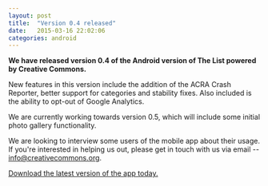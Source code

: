 ```yaml
---
layout: post
title:  "Version 0.4 released"
date:   2015-03-16 22:02:06
categories: android
---
```

**We have released version 0.4 of the Android version of The List powered by Creative Commons.**

New features in this version include the addition of the ACRA Crash
Reporter, better support for categories and stability fixes. Also
included is the ability to opt-out of Google Analytics.

We are currently working towards version 0.5, which will include
some initial photo gallery functionality.

We are looking to interview some users of the mobile app about their
usage. If you're interested in helping us out, please get in touch
with us via email -- <info@creativecommons.org>. 

<a class="btn btn-lg btn-success" href="/beta/">Download the latest version of the app today.</a>

